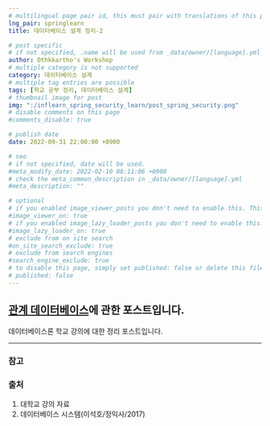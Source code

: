 ```yaml
---
# multilingual page pair id, this must pair with translations of this page. (This name must be unique)
lng_pair: springlearn
title: 데이터베이스 설계 정리-2

# post specific
# if not specified, .name will be used from _data/owner/[language].yml
author: Othkkartho's Workshop
# multiple category is not supported
category: 데이터베이스 설계
# multiple tag entries are possible
tags: [학교 공부 정리, 데이터베이스 설계]
# thumbnail image for post
img: ":/inflearn_spring_security_learn/post_spring_security.png"
# disable comments on this page
#comments_disable: true

# publish date
date: 2022-09-31 22:00:00 +0900

# seo
# if not specified, date will be used.
#meta_modify_date: 2022-02-10 08:11:06 +0900
# check the meta_common_description in _data/owner/[language].yml
#meta_description: ""

# optional
# if you enabled image_viewer_posts you don't need to enable this. This is only if image_viewer_posts = false
#image_viewer_on: true
# if you enabled image_lazy_loader_posts you don't need to enable this. This is only if image_lazy_loader_posts = false
#image_lazy_loader_on: true
# exclude from on site search
#on_site_search_exclude: true
# exclude from search engines
#search_engine_exclude: true
# to disable this page, simply set published: false or delete this file
# published: false
---
```


<!-- outline-start -->

[관계 데이터베이스](#데이터베이스란)에 관한 포스트입니다.
-----------------------------------------------------------

데이터베이스론 학교 강의에 대한 정리 포스트입니다.

* * *

<!-- outline-end -->

### 

### 참고
#### 

### 출처
1. 대학교 강의 자료
2. 데이터베이스 시스템(이석호/정익사/2017)